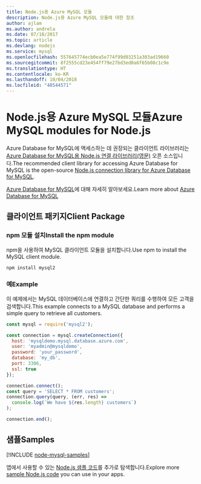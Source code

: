 ```yaml
---
title: Node.js용 Azure MySQL 모듈
description: Node.js용 Azure MySQL 모듈에 대한 참조
author: ajlam
ms.author: andrela
ms.date: 07/18/2017
ms.topic: article
ms.devlang: nodejs
ms.service: mysql
ms.openlocfilehash: 557645774ecb0ea5e774f99d03251a303ad19660
ms.sourcegitcommit: 8f2555cd23e454ff79e27bd3ed0a6f65b08c1c9e
ms.translationtype: HT
ms.contentlocale: ko-KR
ms.lasthandoff: 10/04/2018
ms.locfileid: "48544571"
---
```

# <a name="azure-mysql-modules-for-nodejs"></a><span data-ttu-id="6984f-103">Node.js용 Azure MySQL 모듈</span><span class="sxs-lookup"><span data-stu-id="6984f-103">Azure MySQL modules for Node.js</span></span>

<span data-ttu-id="6984f-104">Azure Database for MySQL에 액세스하는 데 권장되는 클라이언트 라이브러리는 [Azure Database for MySQL용 Node.js 연결 라이브러리(영문)](https://github.com/sidorares/node-mysql2) 오픈 소스입니다.</span><span class="sxs-lookup"><span data-stu-id="6984f-104">The recommended client library for accessing Azure Database for MySQL is the open-source [Node.js connection library for Azure Database for MySQL](https://github.com/sidorares/node-mysql2).</span></span> 

<span data-ttu-id="6984f-105">[Azure Database for MySQL](https://docs.microsoft.com/azure/MySQL/)에 대해 자세히 알아보세요.</span><span class="sxs-lookup"><span data-stu-id="6984f-105">Learn more about [Azure Database for MySQL](https://docs.microsoft.com/azure/MySQL/)</span></span>

## <a name="client-package"></a><span data-ttu-id="6984f-106">클라이언트 패키지</span><span class="sxs-lookup"><span data-stu-id="6984f-106">Client Package</span></span>

### <a name="install-the-npm-module"></a><span data-ttu-id="6984f-107">npm 모듈 설치</span><span class="sxs-lookup"><span data-stu-id="6984f-107">Install the npm module</span></span>

<span data-ttu-id="6984f-108">npm을 사용하여 MySQL 클라이언트 모듈을 설치합니다.</span><span class="sxs-lookup"><span data-stu-id="6984f-108">Use npm to install the MySQL client module.</span></span>

```bash
npm install mysql2
```   

### <a name="example"></a><span data-ttu-id="6984f-109">예</span><span class="sxs-lookup"><span data-stu-id="6984f-109">Example</span></span>

<span data-ttu-id="6984f-110">이 예제에서는 MySQL 데이터베이스에 연결하고 간단한 쿼리를 수행하여 모든 고객을 검색합니다.</span><span class="sxs-lookup"><span data-stu-id="6984f-110">This example connects to a MySQL database and performs a simple query to retrieve all customers.</span></span>

```javascript
const mysql = require('mysql2');

const connection = mysql.createConnection({
  host: 'mysqldemo.mysql.database.azure.com',
  user: 'myadmin@mysqldemo',
  password: 'your_password',
  database: 'my_db',
  port: 3306,
  ssl: true
});

connection.connect();
const query = 'SELECT * FROM customers';
connection.query(query, (err, res) =>
  console.log(`We have ${res.length} customers`)
);

connection.end();
```

## <a name="samples"></a><span data-ttu-id="6984f-111">샘플</span><span class="sxs-lookup"><span data-stu-id="6984f-111">Samples</span></span>

[!INCLUDE [node-mysql-samples](../docs-ref-conceptual/includes/mysql-samples.md)]

<span data-ttu-id="6984f-112">앱에서 사용할 수 있는 [Node.js 샘플 코드](https://azure.microsoft.com/resources/samples/?platform=nodejs)를 추가로 탐색합니다.</span><span class="sxs-lookup"><span data-stu-id="6984f-112">Explore more [sample Node.js code](https://azure.microsoft.com/resources/samples/?platform=nodejs) you can use in your apps.</span></span>
